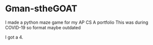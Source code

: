 # Gman-stheGOAT

I made a python maze game for my AP CS A portfolio
This was during COVID-19 so format maybe outdated

I got a 4.
